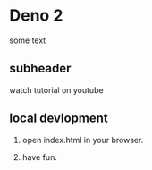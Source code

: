 # Deno 2

some text


## subheader

watch tutorial on youtube

## local devlopment

1. open index.html in your browser.

2. have fun.